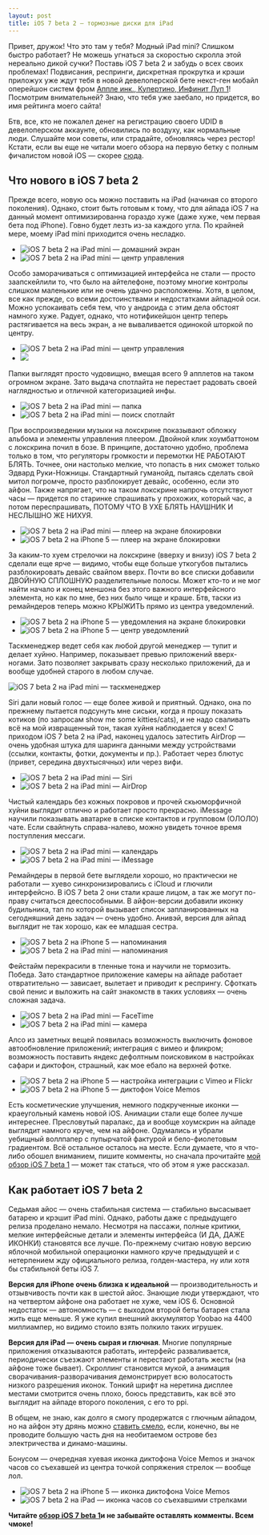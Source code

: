 ```yaml
---
layout: post
title: iOS 7 beta 2 — тормозные диски для iPad
---
```


Привет, дружок! Что это там у тебя? Модный iPad mini? Слишком быстро работает? Не можешь угнаться за скоростью скролла этой нереально дикой сучки? Поставь iOS 7 beta 2 и забудь о всех своих проблемах! Подвисания, респринги, дискретная прокрутка и крэши приложух уже ждут тебя в новой девелоперской бете некст-ген мобайл оперейшон систем фром [Аппле инк., Купертино, Инфинит Луп 1](http://apple.com)! Посмотрим внимательней? Знаю, что тебя уже заебало, но придется, во имя рейтинга моего сайта!

Бтв, все, кто не пожалел денег на регистрацию своего UDID в девелоперском аккаунте, обновились по воздуху, как нормальные люди. Слушайте мои советы, или страдайте, обновляясь через рестор! Кстати, если вы еще не читали моего обзора на первую бетку с полным фичалистом новой iOS — скорее [сюда](http://shouldgo.ru/ios-7/ "Галлерея хуевых иконок — полнейший обзор iOS 7 beta 1").

## Что нового в iOS 7 beta 2

Прежде всего, новую ось можно поставить на iPad (начиная со второго поколения). Однако, стоит быть готовым к тому, что для айпада iOS 7 на данный момент оптимизированна гораздо хуже (даже хуже, чем первая бета под iPhone). Говно будет лезть из-за каждого угла. По крайней мере, моему iPad mini приходится очень несладко.

- ![iOS 7 beta 2 на iPad mini — домашний экран](/assets/images/2017/10/IMG_00031_fz1l7e.jpg)
- ![iOS 7 beta 2 на iPad mini — центр управления](/assets/images/2017/10/ipad_control.jpg)

Особо заморачиваться с оптимизацией интерфейса не стали — просто заапскейлили то, что было на айтелефоне, поэтому многие контролы слишком маленькие или не очень удачно расположены. Хотя, в целом, все как прежде, со всеми достоинствами и недостатками айпадной оси. Можно успокаивать себя тем, что у андроида с этим дела обстоят намного хуже. Радует, однако, что нотификейшон центр теперь растягивается на весь экран, а не вываливается одинокой шторкой по центру.

- ![iOS 7 beta 2 на iPad mini — центр управления](/assets/images/2017/10/ipad_cal.jpg)
- ![](/assets/images/2017/10/ipad_skew_notifications.png)

Папки выглядят просто чудовищно, вмещая всего 9 апплетов на таком огромном экране. Зато выдача спотлайта не перестает радовать своей наглядностью и отличной категоризацией инфы.

- ![iOS 7 beta 2 на iPad mini — папка](/assets/images/2017/10/ipad_folder.jpg)
- ![iOS 7 beta 2 на iPad mini — поиск спотлайт](/assets/images/2017/10/ipad_spotlight.jpg)

При воспроизведении музыки на локскрине показывают обложку альбома и элементы управления плеером. Двойной клик хоумбаттоном с локскрина почил в бозе. В принципе, достаточно удобно, проблема только в том, что регуляторы громкости и перемотки НЕ РАБОТАЮТ БЛЯТЬ. Точнее, они настолько мелкие, что попасть в них сможет только Эдвард Руки-Ножницы. Стандартный гуманойд, пытаясь сделать свой митол погромче, просто разблокирует девайс, особенно, если это айфон. Также напрягает, что на таком локскрине напрочь отсутствуют часы — придется по старинке спрашивать у прохожих, который час, а потом переспрашивать, ПОТОМУ ЧТО В УХЕ БЛЯТЬ НАУШНИК И НЕСЛЫШНО ЖЕ НИХУЯ.

- ![iOS 7 beta 2 на iPad mini — плеер на экране блокировки](/assets/images/2017/10/ipad_music.jpg)
- ![iOS 7 beta 2 на iPhone 5 — плеер на экране блокировки](/assets/images/2017/10/IMG_0022_xapyrd.jpg)

За каким-то хуем стрелочки на локскрине (вверху и внизу) iOS 7 beta 2 сделали еще ярче — видимо, чтобы еще больше уткогубов пытались разблокировать девайс свайпом вверх. Почти во все списки добавили ДВОЙНУЮ СПЛОШНУЮ разделительные полосы. Может кто-то и не мог найти начало и конец меншона без этого важного интерфейсного элемента, но как по мне, без них было чище и краше. Бтв, таски из ремайндеров теперь можно КРЫЖИТЬ прямо из центра уведомлений.

- ![iOS 7 beta 2 на iPhone 5 — уведомления на экране блокировки](/assets/images/2017/10/IMG_0024_hlxy9w.jpg)
- ![iOS 7 beta 2 на iPhone 5 — центр уведомлений](/assets/images/2017/10/IMG_0023_pr5i2m.jpg)

Таскменеджер ведет себя как любой другой менеджер — тупит и делает хуйню. Например, показывает превью приложений вверх-ногами. Зато позволяет закрывать сразу несколько приложений, да и вообще удобней старого в любом случае.

![iOS 7 beta 2 на iPad mini — таскменеджер](/assets/images/2017/10/IMG_0021_l7iwxe.jpg)

Siri дали новый голос — еще более живой и приятный. Однако, она по прежнему пытается подсунуть мне сиськи, когда я прошу показать котиков (по запросам show me some kitties/cats), и не надо сваливать всё на мой извращенный тон, такая хуйня наблюдается у всех! С приходом iOS 7 beta 2 на iPad, наконец удалось затестить AirDrop — очень удобная штука для шаринга данными между устройствами (ссылки, контакты, фотки, документы и пр.). Работает через блютус (привет, середина двухтысячных) или через вифи.

- ![iOS 7 beta 2 на iPad mini — Siri](/assets/images/2017/10/ipad_siri.jpg)
- ![iOS 7 beta 2 на iPad mini — AirDrop](/assets/images/2017/10/IMG_0012_honawr.jpg)

Чистый календарь без кожных покровов и прочей скьюморфичной хуйни выглядит отлично и работает просто прекрасно. iMessage научили показывать аватарке в списке контактов и групповом (ОЛОЛО) чате. Если свайпнуть справа-налево, можно увидеть точное время поступления мессаги.

- ![iOS 7 beta 2 на iPad mini — календарь](/assets/images/2017/10/ipad_calendar.jpg)
- ![iOS 7 beta 2 на iPad mini — iMessage](/assets/images/2017/10/ipad_messages.jpg)

Ремайндеры в первой бете выглядели хорошо, но практически не работали — хуево синхронизировались с iCloud и глючили интерфейсно. В iOS 7 beta 2 они стали краше лицом, а так же могут по-праву считаться дееспособными. В айфон-версии добавили иконку будильника, тап по которой вызывает список запланированных на сегодняшний день задач — очень удобно. Анивэй, версия для айпад выглядит не так хорошо, как ее младшая сестра.

- ![iOS 7 beta 2 на iPhone 5 — напоминания](/assets/images/2017/10/IMG_0026_c8heko.jpg)
- ![iOS 7 beta 2 на iPad mini — напоминания](/assets/images/2017/10/ipad_tasks.jpg)

Фейстайм перекрасили в тленные тона и научили не тормозить. Победа. Зато стандартное приложение камеры на айпаде работает отвратительно — зависает, вылетает и приводит к респрингу. Сфоткать свой пенис и выложить на сайт знакомств в таких условиях — очень сложная задача.

- ![iOS 7 beta 2 на iPad mini — FaceTime](/assets/images/2017/10/ipad_facetime.jpg)
- ![iOS 7 beta 2 на iPad mini — камера](/assets/images/2017/10/ipad_camera.jpg)

Алсо из заметных вещей появилась возможность выключить фоновое автообновление приложений; интеграция с вимео и фликром; возможность поставить яндекс дефолтным поисковиком в настройках сафари и диктофон, страшный, как мое ебало на верхней фотке.

- ![iOS 7 beta 2 на iPhone 5 — настройка интеграции с Vimeo и Flickr](/assets/images/2017/10/IMG_0027_oll8md.jpg)
- ![iOS 7 beta 2 на iPhone 5 — диктофон Voice Memos](/assets/images/2017/10/IMG_0025_u3glao.jpg)

Есть косметические улучшения, немного подкрученные иконки — краеугольный камень новой iOS. Анимации стали еще более лучше интереснее. Пресловутый паралакс, да и вообще хоумскрин на айпаде выглядит намного круче, чем на айфоне. Одумались и убрали уебищный воллпапер с пупырчатой фактурой и бело-фиолетовым градиентом. Всё остальное осталось на месте. Если думаете, что я что-либо обошел вниманием, пишите комменты, но сначала прочитайте [мой обзор iOS 7 beta 1](http://shouldgo.ru/ios-7/ "Галлерея хуевых иконок — полнейший обзор iOS 7 beta 1") — может так статься, что об этом я уже рассказал.

## Как работает iOS 7 beta 2

Седьмая айос — очень стабильная система — стабильно высасывает батарею и крэшит iPad mini. Однако, работы даже с предыдущего релиза проделано немало. Несмотря на пассажи, полные критики, мелкие интерфейсные детали и элементы интерфейса (И ДА, ДАЖЕ ИКОНКИ) становятся все лучше. По-прежнему считаю новую версию яблочной мобильной операционки намного круче предыдущей и с нетерпением жду официального релиза, голден-мастера, ну или хотя бы стабильной беты iOS 7.

**Версия для iPhone очень близка к идеальной** — производительность и отзывчивость почти как в шестой айос. Знающие люди утверждают, что на четвертом айфоне она работает не хуже, чем iOS 6. Основной недостаток — автономность — с выходом второй беты батарея стала жить еще меньше. Я уже купил внешний аккумулятор Yoobao на 4400 миллиампер, но видимо стоило взять полкило таких игрушек.

**Версия для iPad — очень сырая и глючная**. Многие популярные приложения отказываются работать, интерфейс разваливается, периодически съезжают элементы и перестают работать жесты (на айфоне тоже бывает). Скроллинг становится мукой, а анимация сворачивания-разворачивания демонстрирует всю волосатость низкого разрешения иконок. Тонкий шрифт на неретина дисплее местами смотрится очень плохо, боюсь представить, как всё это выглядит на айпаде второго поколения, с его то ppi.

В общем, не знаю, как долго я смогу продержатся с глючным айпадом, но на айфон эту дрянь можно [ставить смело](https://www.google.ru/search?client=safari&rls=en&q=%D0%BA%D0%B0%D0%BA+%D0%BF%D0%BE%D1%81%D1%82%D0%B0%D0%B2%D0%B8%D1%82%D1%8C+iOS+7&ie=UTF-8&oe=UTF-8&redir_esc=&ei=Nc_JUfaYDrSq4gTasIHoAw), если, конечно, вы не проводите большую часть дня на необитаемом острове без электричества и динамо-машины.

Бонусом — очередная хуевая иконка диктофона Voice Memos и значок часов со съехавшей из центра точкой сопряжения стрелок — вообще лол.

- ![iOS 7 beta 2 на iPhone 5 — иконка диктофона Voice Memos](/assets/images/2017/10/IMG_0029_pbpxac.jpg)
- ![iOS 7 beta 2 на iPad — иконка часов со съехавшими стрелками](/assets/images/2017/10/IMG_0028_ztbjiy.jpg)

**Читайте [обзор iOS 7 beta 1](http://shouldgo.ru/ios-7/ "Галлерея хуевых иконок — полнейший обзор iOS 7 beta 1")и не забывайте оставлять комменты. Всем чмоке!**
